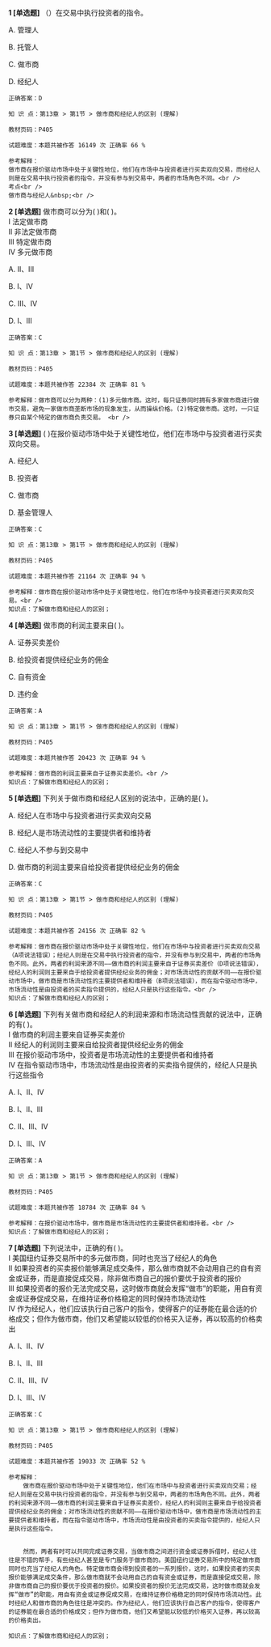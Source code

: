 **1 [单选题]** 
（）在交易中执行投资者的指令。

A. 管理人

B. 托管人

C. 做市商

D. 经纪人

```
正确答案：D

知 识 点：第13章 > 第1节 > 做市商和经纪人的区别 (理解)

教材页码：P405

试题难度：本题共被作答 16149 次 正确率 66 %

参考解释：
做市商在报价驱动市场中处于关键性地位，他们在市场中与投资者进行买卖双向交易，而经纪人则是在交易中执行投资者的指令，并没有参与到交易中，两者的市场角色不同。<br />
考点<br />
做市商与经纪人&nbsp;<br />

```


**2 [单选题]** 做市商可以分为(    )和(     )。 <br />
Ⅰ 法定做市商 <br />
Ⅱ 非法定做市商 <br />
Ⅲ 特定做市商 <br />
Ⅳ 多元做市商

A. Ⅱ、Ⅲ

B. Ⅰ、Ⅳ

C. Ⅲ、Ⅳ

D. Ⅰ、Ⅲ 

```
正确答案：C

知 识 点：第13章 > 第1节 > 做市商和经纪人的区别 (理解)

教材页码：P405

试题难度：本题共被作答 22384 次 正确率 81 %

参考解释：做市商可以分为两种：(1)多元做市商。这时，每只证券同时拥有多家做市商进行做市交易，避免一家做市商垄断市场的现象发生，从而操纵价格。(2)特定做市商。这时，一只证券只由某个特定的做市商负责交易。 <br />
```


**3 [单选题]** ( )在报价驱动市场中处于关键性地位，他们在市场中与投资者进行买卖双向交易。

A. 经纪人

B. 投资者

C. 做市商

D. 基金管理人 

```
正确答案：C

知 识 点：第13章 > 第1节 > 做市商和经纪人的区别 (理解)

教材页码：P405

试题难度：本题共被作答 21164 次 正确率 94 %

参考解释：做市商在报价驱动市场中处于关键性地位，他们在市场中与投资者进行买卖双向交易。<br />
知识点：了解做市商和经纪人的区别；
```


**4 [单选题]** 做市商的利润主要来自( )。

A. 证券买卖差价

B. 给投资者提供经纪业务的佣金

C. 自有资金

D. 违约金 

```
正确答案：A

知 识 点：第13章 > 第1节 > 做市商和经纪人的区别 (理解)

教材页码：P405

试题难度：本题共被作答 20423 次 正确率 94 %

参考解释：做市商的利润主要来自于证券买卖差价。<br />
知识点：了解做市商和经纪人的区别；
```


**5 [单选题]** 下列关于做市商和经纪人区别的说法中，正确的是( )。

A. 经纪人在市场中与投资者进行买卖双向交易

B. 经纪人是市场流动性的主要提供者和维持者

C. 经纪人不参与到交易中

D. 做市商的利润主要来自给投资者提供经纪业务的佣金 

```
正确答案：C

知 识 点：第13章 > 第1节 > 做市商和经纪人的区别 (理解)

教材页码：P405

试题难度：本题共被作答 24156 次 正确率 82 %

参考解释：做市商在报价驱动市场中处于关键性地位，他们在市场中与投资者进行买卖双向交易（A项说法错误）；经纪人则是在交易中执行投资者的指令，并没有参与到交易中，两者的市场角色不同。此外，两者的利润来源不同——做市商的利润主要来自于证券买卖差价（D项说法错误），经纪人的利润则主要来自于给投资者提供经纪业务的佣金；对市场流动性的贡献不同——在报价驱动市场中，做市商是市场流动性的主要提供者和维持者（B项说法错误），而在指令驱动市场中，市场流动性是由投资者的买卖指令提供的，经纪人只是执行这些指令。<br />
知识点：了解做市商和经纪人的区别；
```


**6 [单选题]** 下列有关做市商和经纪人的利润来源和市场流动性贡献的说法中，正确的有( )。 <br />
Ⅰ 做市商的利润主要来自证券买卖差价 <br />
Ⅱ 经纪人的利润则主要来自给投资者提供经纪业务的佣金 <br />
Ⅲ 在报价驱动市场中，投资者是市场流动性的主要提供者和维持者 <br />
Ⅳ 在指令驱动市场中，市场流动性是由投资者的买卖指令提供的，经纪人只是执行这些指令

A. Ⅰ、Ⅱ、Ⅳ

B. Ⅰ、Ⅱ、Ⅲ

C. Ⅱ、Ⅲ、Ⅳ

D. Ⅰ、Ⅲ、Ⅳ 

```
正确答案：A

知 识 点：第13章 > 第1节 > 做市商和经纪人的区别 (理解)

教材页码：P405

试题难度：本题共被作答 18784 次 正确率 84 %

参考解释：在报价驱动市场中，做市商是市场流动性的主要提供者和维持者。<br />
知识点：了解做市商和经纪人的区别；
```


**7 [单选题]** 下列说法中，正确的有( )。 <br />
Ⅰ 美国纽约证券交易所中的多元做市商，同时也充当了经纪人的角色 <br />
Ⅱ 如果投资者的买卖报价能够满足成交条件，那么做市商就不会动用自己的自有资金或证券，而是直接促成交易，除非做市商自己的报价要优于投资者的报价 <br />
Ⅲ 如果投资者的报价无法完成交易，这时做市商就会发挥“做市”的职能，用自有资金或证券促成交易，在维持证券价格稳定的同时保持市场流动性 <br />
Ⅳ 作为经纪人，他们应该执行自己客户的指令，使得客户的证券能在最合适的价格成交；但作为做市商，他们又希望能以较低的价格买入证券，再以较高的价格卖出

A. Ⅰ、Ⅱ、Ⅳ

B. Ⅰ、Ⅱ、Ⅲ

C. Ⅱ、Ⅲ、Ⅳ

D. Ⅰ、Ⅲ、Ⅳ 

```
正确答案：C

知 识 点：第13章 > 第1节 > 做市商和经纪人的区别 (理解)

教材页码：P405

试题难度：本题共被作答 19033 次 正确率 52 %

参考解释：
	做市商在报价驱动市场中处于关键性地位，他们在市场中与投资者进行买卖双向交易；经纪人则是在交易中执行投资者的指令，并没有参与到交易中，两者的市场角色不同。此外，两者的利润来源不同——做市商的利润主要来自于证券买卖差价，经纪人的利润则主要来自于给投资者提供经纪业务的佣金；对市场流动性的贡献不同——在报价驱动市场中，做市商是市场流动性的主要提供者和维持者，而在指令驱动市场中，市场流动性是由投资者的买卖指令提供的，经纪人只是执行这些指令。


	然而，两者有时可以共同完成证券交易，当做市商之间进行资金或证券拆借时，经纪人往往是不错的帮手，有些经纪人甚至是专门服务于做市商的。美国纽约证券交易所中的特定做市商同时也充当了经纪人的角色。特定做市商会得到投资者的一系列报价，这时，如果投资者的买卖报价能够满足成交条件，那么做市商就不会动用自己的自有资金或证券，而是直接促成交易，除非做市商自己的报价要优于投资者的报价。如果投资者的报价无法完成交易，这时做市商就会发挥“做市”的职能，用自有资金或证券促成交易，在维持证券价格稳定的同时保持市场流动性。此时经纪人和做市商的角色往往是冲突的。作为经纪人，他们应该执行自己客户的指令，使得客户的证券能在最合适的价格成交；但作为做市商，他们又希望能以较低的价格买入证券，再以较高的价格卖出。

知识点：了解做市商和经纪人的区别；
```

